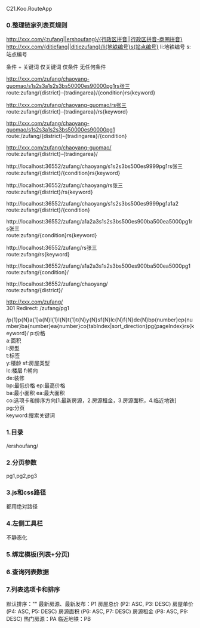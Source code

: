 C21.Koo.RouteApp

### 0.整理链家列表页规则
http://xxx.com/{zufang||ershoufang}/{行政区拼音||行政区拼音-商圈拼音}
http://xxx.com/{ditiefang||ditiezufang}/li{地铁编号}s{站点编号}
li:地铁编号
s:站点编号



条件 + 关键词
仅关键词
仅条件
无任何条件


http://xxx.com/zufang/chaoyang-guomao/s1s2s3a1s2s3bs50000es90000pg1rs张三  
route:zufang/{district}-{tradingarea}/{condition}rs{keyword}

http://xxx.com/zufang/chaoyang-guomao/rs张三  
route:zufang/{district}-{tradingarea}/rs{keyword}

http://xxx.com/zufang/chaoyang-guomao/s1s2s3a1s2s3bs50000es90000pg1  
route:/zufang/{district}-{tradingarea}/{condition}

http://xxx.com/zufang/chaoyang-guomao/  
route:zufang/{district}-{tradingarea}/

http://localhost:36552/zufang/chaoyang/s1s2s3bs500es9999pg1rs张三  
route:zufang/{district}/{condition}rs{keyword}

http://localhost:36552/zufang/chaoyang/rs张三  
route:zufang/{district}/rs{keyword}

http://localhost:36552/zufang/chaoyang/s1s2s3bs500es9999pg1a1a2  
route:zufang/{district}/{condition}

http://localhost:36552/zufang/a1a2a3s1s2s3bs500es900ba500ea5000pg1rs张三  
route:zufang/{condition}rs{keyword}

http://localhost:36552/zufang/rs张三  
route:zufang/rs{keyword}

http://localhost:36552/zufang/a1a2a3s1s2s3bs500es900ba500ea5000pg1  
route:zufang/{condition}/

http://localhost:36552/zufang/chaoyang/  
route:zufang/{district}/

http://xxx.com/zufang/  
301 Redirect: /zufang/pg1  


/p{1}p{N}a{1}a{N}l{1}l{N}t{1}t{N}y{N}sf{N}lc{N}f{N}de{N}bp{number}ep{number}ba{number}ea{number}co{tabIndex|sort_direction}pg{pageIndex}rs{keyword}/
p:价格  
a:面积  
l:房型  
t:标签  
y:楼龄
sf:房屋类型  
lc:楼层
f:朝向  
de:装修  
bp:最低价格
ep:最高价格  
ba:最小面积
ea:最大面积  
co:选项卡和排序方向[1.最新房源，2.房源租金，3.房源面积，4.临近地铁]  
pg:分页  
keyword:搜索关键词

### 1.目录
/ershoufang/

### 2.分页参数
pg1,pg2,pg3

### 3.js和css路径
都用绝对路径

### 4.左侧工具栏
不静态化

### 5.绑定模板(列表+分页)

### 6.查询列表数据

### 7.列表选项卡和排序
默认排序：""
最新房源、最新发布：P1
房屋总价 (P2: ASC, P3: DESC)
房屋单价 (P4: ASC, P5: DESC)
房源面积 (P6: ASC, P7: DESC)
房源租金 (P8: ASC, P9: DESC)
热门房源：PA
临近地铁：PB
